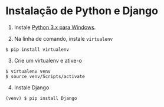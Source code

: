 # Instalação de Python e Django

1. Instale [Python 3.x para Windows](https://www.python.org/downloads/windows/).

2. Na linha de comando, instale `virtualenv`

```shell
$ pip install virtualenv
```

3. Crie um virtualenv e ative-o

```shell
$ virtualenv venv
$ source venv/Scripts/activate
```

4. Instale Django

```shell
(venv) $ pip install Django
```
